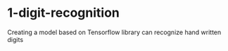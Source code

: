 # 1-digit-recognition
Creating a model based on Tensorflow library can recognize hand written digits

